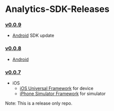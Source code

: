 # Analytics-SDK-Releases
### [v0.0.9](https://github.com/zeotap/Analytics-SDK-Releases/releases/tag/v0.0.9)
- [Android](https://github.com/zeotap/Analytics-SDK-Releases/releases/download/v0.0.9/zeotap-analytics-android-v0.0.9.zip) SDK update

### [v0.0.8](https://github.com/zeotap/Analytics-SDK-Releases/releases/tag/v0.0.8)
- [Android](https://github.com/zeotap/Analytics-SDK-Releases/releases/download/v0.0.8/zeotap-analytics-android-v0.0.8.zip)

### [v0.0.7](https://github.com/zeotap/Analytics-SDK-Releases/releases/tag/v0.0.7)
- iOS
  - [iOS Universal Framework](https://github.com/zeotap/Analytics-SDK-Releases/releases/download/v0.0.7/Insight-ios-v0.0.7-iosuniversal-framework.zip) for device
  - [iPhone Simulator Framework](https://github.com/zeotap/Analytics-SDK-Releases/releases/download/v0.0.7/Insight-ios-v0.0.7-iphonesimulator-framework.zip) for simulator


Note: This is a release only repo.
